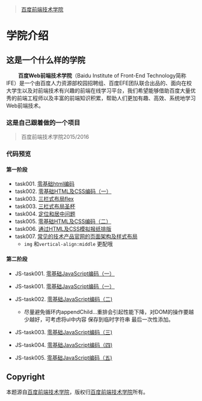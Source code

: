 > [百度前端技术学院](http://ife.baidu.com/)

# 学院介绍

## 这是一个什么样的学院

&nbsp;&nbsp;&nbsp;&nbsp;&nbsp;&nbsp;&nbsp;&nbsp;**百度Web前端技术学院**（Baidu Institute of Front-End Technology简称IFE）是一个由百度人力资源部校园招聘组、百度EFE团队联合出品的、面向在校大学生以及对前端技术有兴趣的前端在线学习平台，我们希望能够借助百度大量优秀的前端工程师以及丰富的前端知识积累，帮助人们更加有趣、高效、系统地学习Web前端技术。

### 这是自己跟着做的一个项目

> 百度前端技术学院2015/2016

### 代码预览

#### 第一阶段
- task001. [零基础html编码](https://yym-yumeng123.github.io/IFE.item/task001.html)
- task002. [零基础HTML及CSS编码（一）](https://yym-yumeng123.github.io/IFE.item/task002.html)
- task003. [三栏式布局flex](https://yym-yumeng123.github.io/IFE.item/task003.html)
- task003. [三栏式布局圣杯](https://yym-yumeng123.github.io/IFE.item/task003_1.html)
- task004. [定位和居中问题](https://yym-yumeng123.github.io/IFE.item/task004.html)
- task005. [零基础HTML及CSS编码（二）](https://yym-yumeng123.github.io/IFE.item/task005.html)
- task006. [通过HTML及CSS模拟报纸排版](https://yym-yumeng123.github.io/IFE.item/newspaper/task006.html)
- task007. [常见的技术产品官网的页面架构及样式布局](https://yym-yumeng123.github.io/IFE.item/tecgnology/task007.html)
    - `img` 和`vertical-align:middle` 更配哦

#### 第二阶段
- JS-task001. [零基础JavaScript编码（一）](https://yym-yumeng123.github.io/IFE.item/js_task001.html)
- JS-task001. [零基础JavaScript编码（一）](https://yym-yumeng123.github.io/IFE.item/js_task001_1.html)
- JS-task002. [零基础JavaScript编码（二)](https://yym-yumeng123.github.io/IFE.item/js_task002.html)
    - 尽量避免循环内appendChild…重排会引起性能下降，对DOM的操作要越少越好，可考虑将ul中内容 保存到临时字符串 最后一次性添加。

- JS-task003. [零基础JavaScript编码（三)](https://yym-yumeng123.github.io/IFE.item/js_task003.html)
- JS-task004. [零基础JavaScript编码（四)](https://yym-yumeng123.github.io/IFE.item/js_task004.html)
- JS-task005. [零基础JavaScript编码（五)](https://yym-yumeng123.github.io/IFE.item/js_task005.html)
## Copyright

本题源自[百度前端技术学院](http://ife.baidu.com/2016/task/detail?taskId=1)，版权归[百度前端技术学院](http://ife.baidu.com/)所有。
